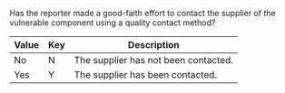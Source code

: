 Has the reporter made a good-faith effort to contact the supplier of the vulnerable component using a quality contact method?

| Value | Key | Description |
| --- | --- | --- |
| No | N | The supplier has not been contacted. |
| Yes | Y | The supplier has been contacted. |